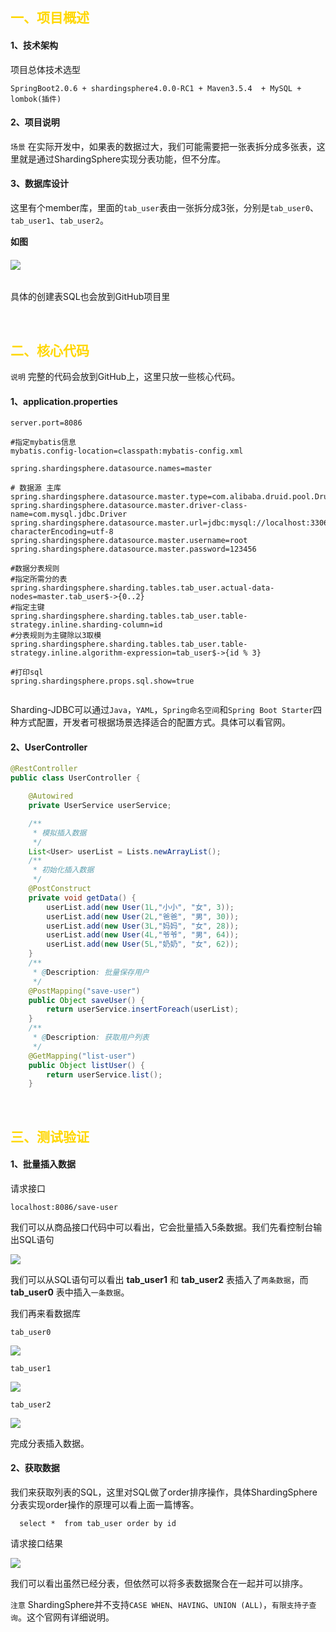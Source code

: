 
## <font color=#FFD700> 一、项目概述 </font>

#### 1、技术架构

项目总体技术选型

```
SpringBoot2.0.6 + shardingsphere4.0.0-RC1 + Maven3.5.4  + MySQL + lombok(插件)
```

#### 2、项目说明

`场景` 在实际开发中，如果表的数据过大，我们可能需要把一张表拆分成多张表，这里就是通过ShardingSphere实现分表功能，但不分库。

#### 3、数据库设计

这里有个member库，里面的`tab_user`表由一张拆分成3张，分别是`tab_user0`、`tab_user1`、`tab_user2`。

**如图**

###### ![](https://img2018.cnblogs.com/blog/1090617/201910/1090617-20191011190937605-1357123570.png)

具体的创建表SQL也会放到GitHub项目里

<br>

## <font color=#FFD700>二、核心代码 </font>

`说明` 完整的代码会放到GitHub上，这里只放一些核心代码。

#### 1、application.properties

```properties
server.port=8086

#指定mybatis信息
mybatis.config-location=classpath:mybatis-config.xml

spring.shardingsphere.datasource.names=master

# 数据源 主库
spring.shardingsphere.datasource.master.type=com.alibaba.druid.pool.DruidDataSource
spring.shardingsphere.datasource.master.driver-class-name=com.mysql.jdbc.Driver
spring.shardingsphere.datasource.master.url=jdbc:mysql://localhost:3306/member?characterEncoding=utf-8
spring.shardingsphere.datasource.master.username=root
spring.shardingsphere.datasource.master.password=123456

#数据分表规则
#指定所需分的表
spring.shardingsphere.sharding.tables.tab_user.actual-data-nodes=master.tab_user$->{0..2}
#指定主键
spring.shardingsphere.sharding.tables.tab_user.table-strategy.inline.sharding-column=id
#分表规则为主键除以3取模
spring.shardingsphere.sharding.tables.tab_user.table-strategy.inline.algorithm-expression=tab_user$->{id % 3}

#打印sql
spring.shardingsphere.props.sql.show=true


```

Sharding-JDBC可以通过`Java`，`YAML`，`Spring命名空间`和`Spring Boot Starter`四种方式配置，开发者可根据场景选择适合的配置方式。具体可以看官网。

#### 2、UserController

```java
@RestController
public class UserController {

    @Autowired
    private UserService userService;

    /**
     * 模拟插入数据
     */
    List<User> userList = Lists.newArrayList();
    /**
     * 初始化插入数据
     */
    @PostConstruct
    private void getData() {
        userList.add(new User(1L,"小小", "女", 3));
        userList.add(new User(2L,"爸爸", "男", 30));
        userList.add(new User(3L,"妈妈", "女", 28));
        userList.add(new User(4L,"爷爷", "男", 64));
        userList.add(new User(5L,"奶奶", "女", 62));
    }
    /**
     * @Description: 批量保存用户
     */
    @PostMapping("save-user")
    public Object saveUser() {
        return userService.insertForeach(userList);
    }
    /**
     * @Description: 获取用户列表
     */
    @GetMapping("list-user")
    public Object listUser() {
        return userService.list();
    }
```

<br>

## <font color=#FFD700>三、测试验证  </font>

#### 1、批量插入数据

请求接口

```
localhost:8086/save-user
```

我们可以从商品接口代码中可以看出，它会批量插入5条数据。我们先看控制台输出SQL语句

![](https://img2018.cnblogs.com/blog/1090617/201910/1090617-20191011190953489-147927942.jpg)



我们可以从SQL语句可以看出 **tab_user1** 和 **tab_user2** 表插入了`两条数据`，而 **tab_user0** 表中插入`一条数据`。

我们再来看数据库

`tab_user0`

![](https://img2018.cnblogs.com/blog/1090617/201910/1090617-20191011191003991-863659850.jpg)

`tab_user1`

![](https://img2018.cnblogs.com/blog/1090617/201910/1090617-20191011191015624-277025558.jpg)

`tab_user2`

![](https://img2018.cnblogs.com/blog/1090617/201910/1090617-20191011191024993-963489468.jpg)

完成分表插入数据。

#### 2、获取数据

我们来获取列表的SQL，这里对SQL做了order排序操作，具体ShardingSphere分表实现order操作的原理可以看上面一篇博客。

```mysql
  select *  from tab_user order by id
```

请求接口结果

![](https://img2018.cnblogs.com/blog/1090617/201910/1090617-20191011191043297-1315264145.jpg)

我们可以看出虽然已经分表，但依然可以将多表数据聚合在一起并可以排序。

`注意` ShardingSphere并不支持`CASE WHEN`、`HAVING`、`UNION (ALL)`，`有限支持子查询`。这个官网有详细说明。


<br>